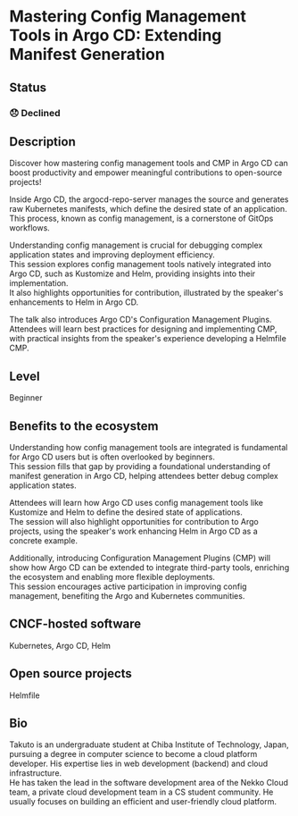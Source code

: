# Mastering Config Management Tools in Argo CD: Extending Manifest Generation

## Status

### 😞 Declined

## Description

Discover how mastering config management tools and CMP in Argo CD can boost productivity and empower meaningful contributions to open-source projects!

Inside Argo CD, the argocd-repo-server manages the source and generates raw Kubernetes manifests, which define the desired state of an application.  
This process, known as config management, is a cornerstone of GitOps workflows.

Understanding config management is crucial for debugging complex application states and improving deployment efficiency.  
This session explores config management tools natively integrated into Argo CD, such as Kustomize and Helm, providing insights into their implementation.  
It also highlights opportunities for contribution, illustrated by the speaker's enhancements to Helm in Argo CD.

The talk also introduces Argo CD's Configuration Management Plugins. Attendees will learn best practices for designing and implementing CMP, with practical insights from the speaker's experience developing a Helmfile CMP.

## Level

Beginner

## Benefits to the ecosystem

Understanding how config management tools are integrated is fundamental for Argo CD users but is often overlooked by beginners.  
This session fills that gap by providing a foundational understanding of manifest generation in Argo CD, helping attendees better debug complex application states.

Attendees will learn how Argo CD uses config management tools like Kustomize and Helm to define the desired state of applications.  
The session will also highlight opportunities for contribution to Argo projects, using the speaker's work enhancing Helm in Argo CD as a concrete example.

Additionally, introducing Configuration Management Plugins (CMP) will show how Argo CD can be extended to integrate third-party tools, enriching the ecosystem and enabling more flexible deployments.  
This session encourages active participation in improving config management, benefiting the Argo and Kubernetes communities.

## CNCF-hosted software

Kubernetes, Argo CD, Helm

## Open source projects

Helmfile

## Bio

Takuto is an undergraduate student at Chiba Institute of Technology, Japan, pursuing a degree in computer science to become a cloud platform developer. His expertise lies in web development (backend) and cloud infrastructure.  
He has taken the lead in the software development area of the Nekko Cloud team, a private cloud development team in a CS student community. He usually focuses on building an efficient and user-friendly cloud platform.
